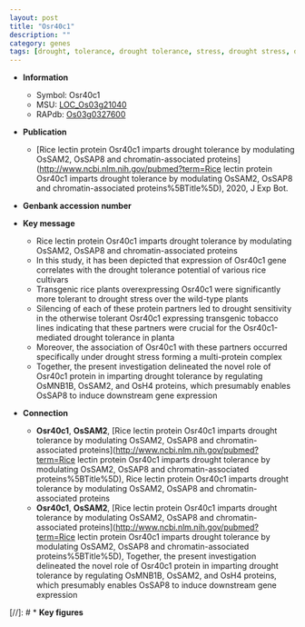 ```yaml
---
layout: post
title: "Osr40c1"
description: ""
category: genes
tags: [drought, tolerance, drought tolerance, stress, drought stress, drought sensitivity, drought stress ]
---
```


* **Information**  
    + Symbol: Osr40c1  
    + MSU: [LOC_Os03g21040](http://rice.uga.edu/cgi-bin/ORF_infopage.cgi?orf=LOC_Os03g21040)  
    + RAPdb: [Os03g0327600](http://rapdb.dna.affrc.go.jp/viewer/gbrowse_details/irgsp1?name=Os03g0327600)  

* **Publication**  
    + [Rice lectin protein Osr40c1 imparts drought tolerance by modulating OsSAM2, OsSAP8 and chromatin-associated proteins](http://www.ncbi.nlm.nih.gov/pubmed?term=Rice lectin protein Osr40c1 imparts drought tolerance by modulating OsSAM2, OsSAP8 and chromatin-associated proteins%5BTitle%5D), 2020, J Exp Bot.

* **Genbank accession number**  

* **Key message**  
    + Rice lectin protein Osr40c1 imparts drought tolerance by modulating OsSAM2, OsSAP8 and chromatin-associated proteins
    + In this study, it has been depicted that expression of Osr40c1 gene correlates with the drought tolerance potential of various rice cultivars
    + Transgenic rice plants overexpressing Osr40c1 were significantly more tolerant to drought stress over the wild-type plants
    + Silencing of each of these protein partners led to drought sensitivity in the otherwise tolerant Osr40c1 expressing transgenic tobacco lines indicating that these partners were crucial for the Osr40c1-mediated drought tolerance in planta
    + Moreover, the association of Osr40c1 with these partners occurred specifically under drought stress forming a multi-protein complex
    + Together, the present investigation delineated the novel role of Osr40c1 protein in imparting drought tolerance by regulating OsMNB1B, OsSAM2, and OsH4 proteins, which presumably enables OsSAP8 to induce downstream gene expression

* **Connection**  
    + __Osr40c1__, __OsSAM2__, [Rice lectin protein Osr40c1 imparts drought tolerance by modulating OsSAM2, OsSAP8 and chromatin-associated proteins](http://www.ncbi.nlm.nih.gov/pubmed?term=Rice lectin protein Osr40c1 imparts drought tolerance by modulating OsSAM2, OsSAP8 and chromatin-associated proteins%5BTitle%5D), Rice lectin protein Osr40c1 imparts drought tolerance by modulating OsSAM2, OsSAP8 and chromatin-associated proteins
    + __Osr40c1__, __OsSAM2__, [Rice lectin protein Osr40c1 imparts drought tolerance by modulating OsSAM2, OsSAP8 and chromatin-associated proteins](http://www.ncbi.nlm.nih.gov/pubmed?term=Rice lectin protein Osr40c1 imparts drought tolerance by modulating OsSAM2, OsSAP8 and chromatin-associated proteins%5BTitle%5D),  Together, the present investigation delineated the novel role of Osr40c1 protein in imparting drought tolerance by regulating OsMNB1B, OsSAM2, and OsH4 proteins, which presumably enables OsSAP8 to induce downstream gene expression

[//]: # * **Key figures**  


